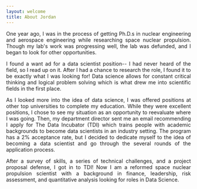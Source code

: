 ```yaml
---
layout: welcome
title: About Jordan
---
```


<p style="text-align: justify;"> One year ago, I was in the process of getting Ph.D.s in nuclear engineering and
aerospace engineering while researching space nuclear propulsion. Though my lab's 
work was progressing well, the lab was defunded, and I began to look for other 
opportunities.</p>

<p style="text-align: justify;"> I found a want ad for a data scientist position-- I had never heard of the field,
so I read up on it. After I had a chance to research the role, I found it to be 
exactly what I was looking for! Data science allows for constant critical thinking
and logical problem solving which is what drew me into scientific fields in the 
first place.</p>

<p style="text-align: justify;">As I looked more into the idea of data science, I was offered positions at other 
top universities to complete my education. While they were excellent positions, 
I chose to see my situation as an opportunity to reevaluate where I was going. 
Then, my department director sent me an email recommending I apply for The Data 
Incubator (TDI) which trains people with academic backgrounds to become data 
scientists in an industry setting. The program has a 2% acceptance rate, but I 
decided to dedicate myself to the idea of becoming a data scientist and go through
the several rounds of the application process.</p>

<p style="text-align: justify;">After a survey of skills, a series of technical challenges, and a project proposal 
defense, I got in to TDI! Now I am a reformed space nuclear propulsion scientist 
with a background in finance, leadership, risk assessment, and quantitative analysis 
looking for roles in Data Science. </p>



<!-- [as much as I do](https://qwtel.com/). This is the format for embedding external links! -->

<!-- ## First Steps For Bold header -->


<!-- [Documentation]{:.heading.flip-title}. This is a link for an internal link that does a nice segue from one to the other -->

<!-- * [Install]{:.heading.flip-title} --- How to install and run Hydejack. -->
<!-- * [Upgrade]{:.heading.flip-title} --- You can skip this if you haven't used Hydejack before. -->
<!-- * [Config]{:.heading.flip-title} --- Once Jekyll is running you can start with basic configuration. -->
<!-- {:.related-posts.faded} -->

<!-- [documentation]: docs/7.5.0/index.md -->
<!-- [install]: docs/7.5.0/install.md -->
<!-- [upgrade]: docs/7.5.0/upgrade.md -->
<!-- [config]: docs/7.5.0/config.md -->
